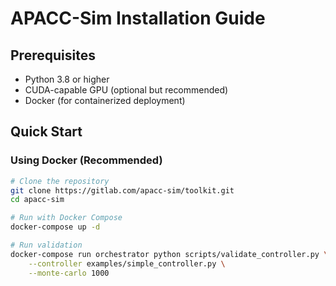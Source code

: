 # APACC-Sim Installation Guide

## Prerequisites

- Python 3.8 or higher
- CUDA-capable GPU (optional but recommended)
- Docker (for containerized deployment)

## Quick Start

### Using Docker (Recommended)

```bash
# Clone the repository
git clone https://gitlab.com/apacc-sim/toolkit.git
cd apacc-sim

# Run with Docker Compose
docker-compose up -d

# Run validation
docker-compose run orchestrator python scripts/validate_controller.py \
    --controller examples/simple_controller.py \
    --monte-carlo 1000